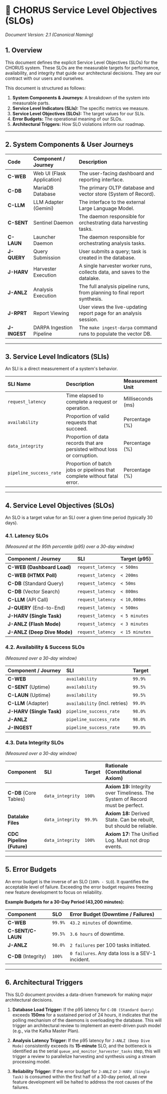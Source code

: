 # 🔱 CHORUS Service Level Objectives (SLOs)
_Document Version: 2.1 (Canonical Naming)_

## 1. Overview

This document defines the explicit Service Level Objectives (SLOs) for the CHORUS system. These SLOs are the measurable targets for performance, availability, and integrity that guide our architectural decisions. They are our contract with our users and ourselves.

This document is structured as follows:
1.  **System Components & Journeys:** A breakdown of the system into measurable parts.
2.  **Service Level Indicators (SLIs):** The specific metrics we measure.
3.  **Service Level Objectives (SLOs):** The target values for our SLIs.
4.  **Error Budgets:** The operational meaning of our SLOs.
5.  **Architectural Triggers:** How SLO violations inform our roadmap.

---

## 2. System Components & User Journeys

| Code       | Component / Journey                  | Description                                                              |
| :--------- | :----------------------------------- | :----------------------------------------------------------------------- |
| **C-WEB**  | Web UI (Flask Application)           | The user-facing dashboard and reporting interface.                       |
| **C-DB**   | MariaDB Database                     | The primary OLTP database and vector store (System of Record).           |
| **C-LLM**  | LLM Adapter (Gemini)                 | The interface to the external Large Language Model.                      |
| **C-SENT** | Sentinel Daemon                      | The daemon responsible for orchestrating data harvesting tasks.          |
| **C-LAUN** | Launcher Daemon                      | The daemon responsible for orchestrating analysis tasks.                 |
| **J-QUERY**| Query Submission                     | User submits a query; task is created in the database.                   |
| **J-HARV** | Harvester Execution                  | A single harvester worker runs, collects data, and saves to the datalake.|
| **J-ANLZ** | Analysis Execution                   | The full analysis pipeline runs, from planning to final report synthesis.|
| **J-RPRT** | Report Viewing                       | User views the live-updating report page for an analysis session.        |
| **J-INGEST**| DARPA Ingestion Pipeline             | The `make ingest-darpa` command runs to populate the vector DB.          |

---

## 3. Service Level Indicators (SLIs)

An SLI is a direct measurement of a system's behavior.

| SLI Name                  | Description                                                              | Measurement Unit |
| :------------------------ | :----------------------------------------------------------------------- | :--------------- |
| `request_latency`         | Time elapsed to complete a request or operation.                         | Milliseconds (ms)|
| `availability`            | Proportion of valid requests that succeed.                               | Percentage (%)   |
| `data_integrity`          | Proportion of data records that are persisted without loss or corruption.| Percentage (%)   |
| `pipeline_success_rate`   | Proportion of batch jobs or pipelines that complete without fatal error. | Percentage (%)   |

---

## 4. Service Level Objectives (SLOs)

An SLO is a target value for an SLI over a given time period (typically 30 days).

### 4.1. Latency SLOs
*(Measured at the 95th percentile (p95) over a 30-day window)*

| Component / Journey | SLI                 | Target (p95) |
| :------------------ | :------------------ | :----------- |
| **C-WEB (Dashboard Load)** | `request_latency`   | `< 500ms`    |
| **C-WEB (HTMX Poll)**      | `request_latency`   | `< 200ms`    |
| **C-DB** (Standard Query)  | `request_latency`   | `< 50ms`     |
| **C-DB** (Vector Search)   | `request_latency`   | `< 800ms`    |
| **C-LLM** (API Call)       | `request_latency`   | `< 10,000ms` |
| **J-QUERY** (End-to-End)   | `request_latency`   | `< 500ms`    |
| **J-HARV (Single Task)**   | `request_latency`   | `< 5 minutes`|
| **J-ANLZ (Flash Mode)**    | `request_latency`   | `< 3 minutes`|
| **J-ANLZ (Deep Dive Mode)**| `request_latency`   | `< 15 minutes`|

### 4.2. Availability & Success SLOs
*(Measured over a 30-day window)*

| Component / Journey | SLI                       | Target    |
| :------------------ | :------------------------ | :-------- |
| **C-WEB**           | `availability`            | `99.9%`   |
| **C-SENT** (Uptime) | `availability`            | `99.5%`   |
| **C-LAUN** (Uptime) | `availability`            | `99.5%`   |
| **C-LLM** (Adapter) | `availability` (incl. retries) | `99.0%`   |
| **J-HARV (Single Task)** | `pipeline_success_rate`   | `98.0%`   |
| **J-ANLZ**          | `pipeline_success_rate`   | `98.0%`   |
| **J-INGEST**        | `pipeline_success_rate`   | `99.0%`   |

### 4.3. Data Integrity SLOs
*(Measured over a 30-day window)*

| Component           | SLI                | Target  | Rationale (Constitutional Axiom) |
| :------------------ | :----------------- | :------ | :------------------------------- |
| **C-DB** (Core Tables) | `data_integrity`   | `100%`  | **Axiom 19:** Integrity over Timeliness. The System of Record must be perfect. |
| **Datalake Files**  | `data_integrity`   | `99.9%` | **Axiom 18:** Derived State. Can be rebuilt, but should be reliable. |
| **CDC Pipeline (Future)** | `data_integrity` | `100%`  | **Axiom 17:** The Unified Log. Must not drop events. |

---

## 5. Error Budgets

An error budget is the inverse of an SLO (`100% - SLO`). It quantifies the acceptable level of failure. Exceeding the error budget requires freezing new feature development to focus on reliability.

**Example Budgets for a 30-Day Period (43,200 minutes):**

| Component         | SLO       | Error Budget (Downtime / Failures) |
| :---------------- | :-------- | :--------------------------------- |
| **C-WEB**         | `99.9%`   | `43.2 minutes` of downtime.        |
| **C-SENT/C-LAUN** | `99.5%`   | `3.6 hours` of downtime.           |
| **J-ANLZ**        | `98.0%`   | `2 failures` per 100 tasks initiated. |
| **C-DB** (Integrity) | `100%`    | `0 failures`. Any data loss is a SEV-1 incident. |

---

## 6. Architectural Triggers

This SLO document provides a data-driven framework for making major architectural decisions.

1.  **Database Load Trigger:** If the p95 latency for `C-DB (Standard Query)` exceeds **150ms** for a sustained period of 24 hours, it indicates that the polling mechanism of the daemons is overloading the database. This will trigger an architectural review to implement an event-driven push model (e.g., via the Kafka Master Plan).

2.  **Analysis Latency Trigger:** If the p95 latency for `J-ANLZ (Deep Dive Mode)` consistently exceeds its **15-minute** SLO, and the bottleneck is identified as the serial `queue_and_monitor_harvester_tasks` step, this will trigger a review to parallelize harvesting and synthesis using a stream processing model.

3.  **Reliability Trigger:** If the error budget for `J-ANLZ` or `J-HARV (Single Task)` is consumed within the first half of a 30-day period, all new feature development will be halted to address the root causes of the failures.
